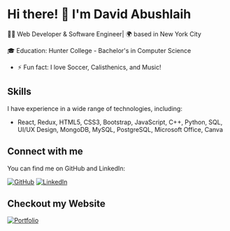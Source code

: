 # Hi there! 👋 I'm David Abushlaih

👨‍💻 Web Developer & Software Engineer| 🌍 based in New York City

🎓 Education: Hunter College - Bachelor's in Computer Science 

- ⚡ Fun fact: I love Soccer, Calisthenics, and Music!

## Skills

I have experience in a wide range of technologies, including:

- React, Redux, HTML5, CSS3, Bootstrap, JavaScript, C++, Python, SQL, UI/UX Design, MongoDB, MySQL, PostgreSQL, Microsoft Office, Canva

## Connect with me

You can find me on GitHub and LinkedIn:

[![GitHub](https://img.shields.io/badge/-GitHub-000?style=for-the-badge&logo=GitHub)](https://github.com/DavidA123777)
[![LinkedIn](https://img.shields.io/badge/-LinkedIn-0077B5?style=for-the-badge&logo=linkedin&logoColor=white)](https://www.linkedin.com/in/david-abushlaih/)

## Checkout my Website 

[![Portfolio](https://img.shields.io/badge/%20Portfolio-gray?style=for-the-badge)](https://davida123777.github.io/Portfolio-Website/index.html)

